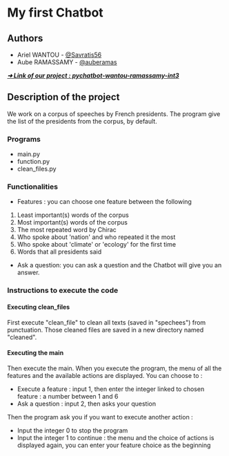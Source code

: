# My first Chatbot


## Authors

* Ariel WANTOU - [@Savratis56](https://github.com/Savratis56)
* Aube RAMASSAMY - [@auberamas](https://github.com/auberamas)
 
[***➜ Link of our project : pychatbot-wantou-ramassamy-int3***](https://github.com/auberamas/pychatbot-wantou-ramassamy-int3)

## Description of the project

We work on a corpus of speeches by French presidents.
The program give the list of the presidents from the corpus, by default.

### Programs
- main.py
- function.py
- clean_files.py

### Functionalities 
- Features : you can choose one feature between the following

1. Least important(s) words of the corpus 
2. Most important(s) words of the corpus 
3. The most repeated word by Chirac 
4. Who spoke about 'nation' and who repeated it the most 
5. Who spoke about 'climate' or 'ecology' for the first time 
6. Words that all presidents said 

- Ask a question: you can ask a question and the Chatbot will give you an answer.

### Instructions to execute the code

#### Executing clean_files
First execute "clean_file" to clean all texts (saved in "spechees") from punctuation. 
Those cleaned files are saved in a new directory named "cleaned".

#### Executing the main
Then execute the main.
When you execute the program, the menu of all the features and the available actions are displayed.
You can choose to : 
* Execute a feature : input 1, then enter the integer linked to chosen feature : a number between 1 and 6
* Ask a question : input 2, then asks your question

Then the program ask you if you want to execute another action : 
* Input the integer 0 to stop the program
* Input the integer 1 to continue : the menu and the choice of actions is displayed again, you can enter your feature choice as the beginning

